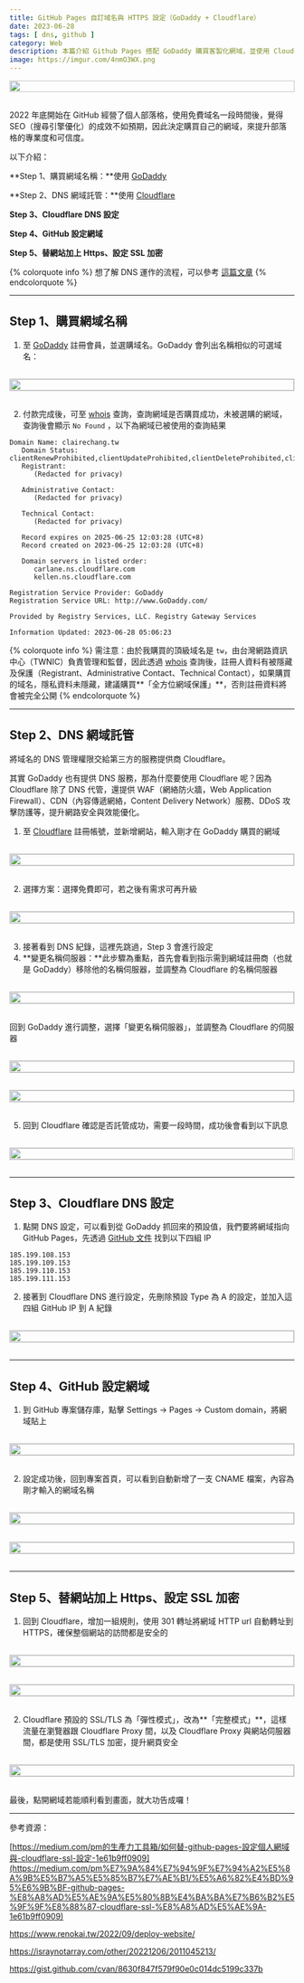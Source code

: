 ```yaml
---
title: GitHub Pages 自訂域名與 HTTPS 設定（GoDaddy + Cloudflare）
date: 2023-06-28
tags: [ dns, github ]
category: Web
description: 本篇介紹 Github Pages 搭配 GoDaddy 購買客製化網域，並使用 CloudFlare DNS 網域託管，提升網路安全與效能優化，並增加網站專業度
image: https://imgur.com/4nmO3WX.png
---
```


<div style="display: flex; justify-content: center; margin: 0 0 30px;">
    <img style="width: 100%; max-width: 100%;" src="https://imgur.com/4nmO3WX.png">
</div>

2022 年底開始在 GitHub 經營了個人部落格，使用免費域名一段時間後，覺得 SEO（搜尋引擎優化）的成效不如預期，因此決定購買自己的網域，來提升部落格的專業度和可信度。

以下介紹：

**Step 1、購買網域名稱：**使用 [GoDaddy](https://tw.godaddy.com/)

**Step 2、DNS 網域託管：**使用 [Cloudflare](https://www.cloudflare.com/zh-tw/)

**Step 3、Cloudflare DNS 設定**

**Step 4、GitHub 設定網域**

**Step 5、替網站加上 Https、設定 SSL 加密**

<!-- more -->

{% colorquote info %}
想了解 DNS 運作的流程，可以參考 [這篇文章](https://clairechang.tw/2023/06/27/web/dns-and-name-server/)
{% endcolorquote %}

---

## **Step 1、購買網域名稱**

1. 至 [GoDaddy](https://tw.godaddy.com/) 註冊會員，並選購域名。GoDaddy 會列出名稱相似的可選域名：

<div style="display: flex; justify-content: center; margin: 30px 0; border: 1px solid rgb(200, 200, 200);">
    <img style="width: 100%; max-width: 100%;" src="https://imgur.com/lsIfx8O.png">
</div>

2. 付款完成後，可至 [whois](https://who.is/) 查詢，查詢網域是否購買成功，未被選購的網域，查詢後會顯示 `No Found` ，以下為網域已被使用的查詢結果

```
Domain Name: clairechang.tw
   Domain Status: clientRenewProhibited,clientUpdateProhibited,clientDeleteProhibited,clientTransferProhibited
   Registrant:
      (Redacted for privacy)

   Administrative Contact:
      (Redacted for privacy)

   Technical Contact:
      (Redacted for privacy)

   Record expires on 2025-06-25 12:03:28 (UTC+8)
   Record created on 2023-06-25 12:03:28 (UTC+8)

   Domain servers in listed order:
      carlane.ns.cloudflare.com     
      kellen.ns.cloudflare.com      

Registration Service Provider: GoDaddy
Registration Service URL: http://www.GoDaddy.com/

Provided by Registry Services, LLC. Registry Gateway Services

Information Updated: 2023-06-28 05:06:23
```

{% colorquote info %}
需注意：由於我購買的頂級域名是 `tw`，由台灣網路資訊中心（TWNIC）負責管理和監督，因此透過 [whois](https://who.is/) 查詢後，註冊人資料有被隱藏及保護（Registrant、Administrative Contact、Technical Contact），如果購買的域名，隱私資料未隱藏，建議購買**「全方位網域保護」**，否則註冊資料將會被完全公開
{% endcolorquote %}

---

## **Step 2、DNS 網域託管**

將域名的 DNS 管理權限交給第三方的服務提供商 Cloudflare。

其實 GoDaddy 也有提供 DNS 服務，那為什麼要使用 Cloudflare 呢？因為 Cloudflare 除了 DNS 代管，還提供 WAF（網絡防火牆，Web Application Firewall）、CDN（內容傳遞網絡，Content Delivery Network）服務、DDoS 攻擊防護等，提升網路安全與效能優化。

1. 至 [Cloudflare](https://www.cloudflare.com/zh-tw/) 註冊帳號，並新增網站，輸入剛才在 GoDaddy 購買的網域

<div style="display: flex; justify-content: center; margin: 30px 0; border: 1px solid rgb(200, 200, 200);">
    <img style="width: 100%; max-width: 100%;" src="https://imgur.com/DbwPJHT.png">
</div>

2. 選擇方案：選擇免費即可，若之後有需求可再升級

<div style="display: flex; justify-content: center; margin: 30px 0; border: 1px solid rgb(200, 200, 200);">
    <img style="width: 100%; max-width: 100%;" src="https://imgur.com/B1agYG7.png">
</div>

3. 接著看到 DNS 紀錄，這裡先跳過，Step 3 會進行設定
4. **變更名稱伺服器：**此步驟為重點，首先會看到指示需到網域註冊商（也就是 GoDaddy）移除他的名稱伺服器，並調整為 Cloudflare 的名稱伺服器

<div style="display: flex; justify-content: center; margin: 30px 0; border: 1px solid rgb(200, 200, 200);">
    <img style="width: 100%; max-width: 100%;" src="https://imgur.com/j5FUSPQ.png">
</div>

回到 GoDaddy 進行調整，選擇「變更名稱伺服器」，並調整為 Cloudflare 的伺服器

<div style="display: flex; justify-content: center; margin: 30px 0; border: 1px solid rgb(200, 200, 200);">
    <img style="width: 100%; max-width: 100%;" src="https://imgur.com/GnlULkB.png">
</div>

<div style="display: flex; justify-content: start; margin: 30px 0; border: 1px solid rgb(200, 200, 200);">
    <img style="width: 100%; max-width: 600px;" src="https://imgur.com/Hb8RCsK.png">
</div>

5. 回到 Cloudflare 確認是否託管成功，需要一段時間，成功後會看到以下訊息

<div style="display: flex; justify-content: start; margin: 30px 0; border: 1px solid rgb(200, 200, 200);">
    <img style="width: 100%; max-width: 500px;" src="https://imgur.com/jKUGxX2.png">
</div>

---

## **Step 3、Cloudflare DNS 設定**

1. 點開 DNS 設定，可以看到從 GoDaddy 抓回來的預設值，我們要將網域指向 GitHub Pages，先透過 [GitHub 文件](https://docs.github.com/en/pages/configuring-a-custom-domain-for-your-github-pages-site/managing-a-custom-domain-for-your-github-pages-site) 找到以下四組 IP

```
185.199.108.153
185.199.109.153
185.199.110.153
185.199.111.153
```

2. 接著到 Cloudflare DNS 進行設定，先刪除預設 Type 為 A 的設定，並加入這四組 GitHub IP 到 A 紀錄

<div style="display: flex; justify-content: center; margin: 30px 0; border: 1px solid rgb(200, 200, 200);">
    <img style="width: 100%; max-width: 100%;" src="https://imgur.com/1jzn7Hm.png">
</div>

---

## **Step 4、GitHub 設定網域**

1. 到 GitHub 專案儲存庫，點擊 Settings → Pages → Custom domain，將網域貼上

<div style="display: flex; justify-content: center; margin: 30px 0; border: 1px solid rgb(200, 200, 200);">
    <img style="width: 100%; max-width: 100%;" src="https://imgur.com/3M0BoWI.png">
</div>

2. 設定成功後，回到專案首頁，可以看到自動新增了一支 CNAME 檔案，內容為剛才輸入的網域名稱

<div style="display: flex; justify-content: center; margin: 30px 0; border: 1px solid rgb(200, 200, 200);">
    <img style="width: 100%; max-width: 100%;" src="https://imgur.com/ct71Omv.png">
</div>

<div style="display: flex; justify-content: center; margin: 30px 0; border: 1px solid rgb(200, 200, 200);">
    <img style="width: 100%; max-width: 100%;" src="https://imgur.com/2IJptsf.png">
</div>

---

## **Step 5、替網站加上 Https、設定 SSL 加密**

1. 回到 Cloudflare，增加一組規則，使用 301 轉址將網域 HTTP url 自動轉址到 HTTPS，確保整個網站的訪問都是安全的

<div style="display: flex; justify-content: center; margin: 30px 0; border: 1px solid rgb(200, 200, 200);">
    <img style="width: 100%; max-width: 100%;" src="https://imgur.com/DcpDzRR.png">
</div>

<div style="display: flex; justify-content: start; margin: 30px 0; border: 1px solid rgb(200, 200, 200);">
    <img style="width: 100%; max-width: 600px;" src="https://imgur.com/LczDuMT.png">
</div>

2. Cloudflare 預設的 SSL/TLS 為「彈性模式」，改為**「完整模式」**，這樣流量在瀏覽器跟 Cloudflare Proxy 間，以及 Cloudflare Proxy 與網站伺服器間，都是使用 SSL/TLS 加密，提升網頁安全

<div style="display: flex; justify-content: center; margin: 30px 0; border: 1px solid rgb(200, 200, 200);">
    <img style="width: 100%; max-width: 100%;" src="https://imgur.com/avJnjUa.png">
</div>

最後，點開網域若能順利看到畫面，就大功告成囉！

---

參考資源：

[https://medium.com/pm的生產力工具箱/如何替-github-pages-設定個人網域與-cloudflare-ssl-設定-1e61b9ff0909](https://medium.com/pm%E7%9A%84%E7%94%9F%E7%94%A2%E5%8A%9B%E5%B7%A5%E5%85%B7%E7%AE%B1/%E5%A6%82%E4%BD%95%E6%9B%BF-github-pages-%E8%A8%AD%E5%AE%9A%E5%80%8B%E4%BA%BA%E7%B6%B2%E5%9F%9F%E8%88%87-cloudflare-ssl-%E8%A8%AD%E5%AE%9A-1e61b9ff0909)

https://www.renokai.tw/2022/09/deploy-website/

https://israynotarray.com/other/20221206/2011045213/

https://gist.github.com/cvan/8630f847f579f90e0c014dc5199c337b